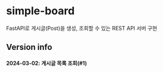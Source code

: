 # simple-board
FastAPI로 게시글(Post)을 생성, 조회할 수 있는 REST API 서버 구현

## Version info

#### 2024-03-02: 게시글 목록 조회(#1)
